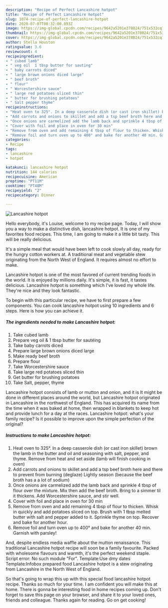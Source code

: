 ```yaml
---
description: "Recipe of Perfect Lancashire hotpot"
title: "Recipe of Perfect Lancashire hotpot"
slug: 1074-recipe-of-perfect-lancashire-hotpot
date: 2020-07-07T08:32:00.893Z
image: https://img-global.cpcdn.com/recipes/9642a5201e378024/751x532cq70/lancashire-hotpot-recipe-main-photo.jpg
thumbnail: https://img-global.cpcdn.com/recipes/9642a5201e378024/751x532cq70/lancashire-hotpot-recipe-main-photo.jpg
cover: https://img-global.cpcdn.com/recipes/9642a5201e378024/751x532cq70/lancashire-hotpot-recipe-main-photo.jpg
author: Stella Houston
ratingvalue: 3.6
reviewcount: 4
recipeingredient:
- " cubed lamb"
- " veg oil  1 tbsp butter for sauting"
- " baby carrots diced"
- " large brown onions diced large"
- " beef broth"
- " flour"
- " Worcestershire sauce"
- " large red potatoes sliced thin"
- " butter for brushing potatoes"
- " Salt pepper thyme"
recipeinstructions:
- "Heat oven to 325°. In a deep casserole dish (or cast iron skillet) brown the lamb in the butter and oil and seasoning with salt, pepper, and thyme. Remove from heat and set aside (lamb will finish cooking in oven)"
- "Add carrots and onions to skillet and add a tsp beef broth here and there to prevent from burning (deglaze) Lightly season (because the beef broth has a a lot of sodium)"
- "Once onions are carmelized add the lamb back and sprinkle 4 tbsp of flour over the mixture. Mix then add the beef broth. Bring to a simmer til it thickens. Add Worcestershire sauce, and stir well."
- "Cover with foil and place in oven for 30 min"
- "Remove from oven and add remaining 4 tbsp of flour to thicken. Whisk in quickly and add potatoes sliced on top. Brush with 1 tbsp melted butter with salt and pepper added to it. Sprinkle thyme on top. Recover and bake for another hour."
- "Remove foil and turn oven up to 400° and bake for another 40 min. Garnish with parsley!"
categories:
- Recipe
tags:
- lancashire
- hotpot

katakunci: lancashire hotpot 
nutrition: 144 calories
recipecuisine: American
preptime: "PT11M"
cooktime: "PT48M"
recipeyield: "2"
recipecategory: Dinner

---
```



![Lancashire hotpot](https://img-global.cpcdn.com/recipes/9642a5201e378024/751x532cq70/lancashire-hotpot-recipe-main-photo.jpg)

Hello everybody, it's Louise, welcome to my recipe page. Today, I will show you a way to make a distinctive dish, lancashire hotpot. It is one of my favorites food recipes. This time, I am going to make it a little bit tasty. This will be really delicious.

It&#39;s a simple meal that would have been left to cook slowly all day, ready for the hungry cotton workers at. A traditional meat and vegetable stew originating from the North West of England. It requires almost no effort to make.

Lancashire hotpot is one of the most favored of current trending foods in the world. It is enjoyed by millions daily. It's simple, it is fast, it tastes delicious. Lancashire hotpot is something which I've loved my whole life. They're nice and they look fantastic.


To begin with this particular recipe, we have to first prepare a few components. You can cook lancashire hotpot using 10 ingredients and 6 steps. Here is how you can achieve it.

<!--inarticleads1-->

##### The ingredients needed to make Lancashire hotpot:

1. Take  cubed lamb
1. Prepare  veg oil &amp; 1 tbsp butter for sautéing
1. Take  baby carrots diced
1. Prepare  large brown onions diced large
1. Make ready  beef broth
1. Prepare  flour
1. Take  Worcestershire sauce
1. Take  large red potatoes sliced thin
1. Get  butter for brushing potatoes
1. Take  Salt, pepper, thyme


Lancashire hotpot consists of lamb or mutton and onion, and it is It might be done in different places around the world, but Lancashire hotpot originated in Lancashire in the northwest of England. This has acquired its name from the time when it was baked at home, then wrapped in blankets to keep hot and provide lunch for a day at the races. Lancashire hotpot: what&#39;s your family recipe? Is it possible to improve upon the simple perfection of the original? 

<!--inarticleads2-->

##### Instructions to make Lancashire hotpot:

1. Heat oven to 325°. In a deep casserole dish (or cast iron skillet) brown the lamb in the butter and oil and seasoning with salt, pepper, and thyme. Remove from heat and set aside (lamb will finish cooking in oven)
1. Add carrots and onions to skillet and add a tsp beef broth here and there to prevent from burning (deglaze) Lightly season (because the beef broth has a a lot of sodium)
1. Once onions are carmelized add the lamb back and sprinkle 4 tbsp of flour over the mixture. Mix then add the beef broth. Bring to a simmer til it thickens. Add Worcestershire sauce, and stir well.
1. Cover with foil and place in oven for 30 min
1. Remove from oven and add remaining 4 tbsp of flour to thicken. Whisk in quickly and add potatoes sliced on top. Brush with 1 tbsp melted butter with salt and pepper added to it. Sprinkle thyme on top. Recover and bake for another hour.
1. Remove foil and turn oven up to 400° and bake for another 40 min. Garnish with parsley!


And, despite endless media waffle about the mutton renaissance. This traditional Lancashire hotpot recipe will soon be a family favourite. Packed with wholesome flavours and warmth, it&#39;s the perfect weekend staple. Script error: No such module &#34;For&#34;. Template:Use dmy dates Template:Infobox prepared food Lancashire hotpot is a stew originating from Lancashire in the North West of England. 

So that's going to wrap this up with this special food lancashire hotpot recipe. Thanks so much for your time. I am confident you will make this at home. There is gonna be interesting food in home recipes coming up. Don't forget to save this page on your browser, and share it to your loved ones, friends and colleague. Thanks again for reading. Go on get cooking!
